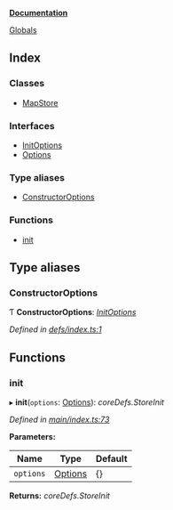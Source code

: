 **[Documentation](README.md)**

[Globals](README.md)

## Index

### Classes

* [MapStore](classes/mapstore.md)

### Interfaces

* [InitOptions](interfaces/initoptions.md)
* [Options](interfaces/options.md)

### Type aliases

* [ConstructorOptions](README.md#constructoroptions)

### Functions

* [init](README.md#init)

## Type aliases

###  ConstructorOptions

Ƭ **ConstructorOptions**: *[InitOptions](interfaces/initoptions.md)*

*Defined in [defs/index.ts:1](https://github.com/badbatch/cachemap/blob/4fa6105/packages/map/src/defs/index.ts#L1)*

## Functions

###  init

▸ **init**(`options`: [Options](interfaces/options.md)): *coreDefs.StoreInit*

*Defined in [main/index.ts:73](https://github.com/badbatch/cachemap/blob/4fa6105/packages/map/src/main/index.ts#L73)*

**Parameters:**

Name | Type | Default |
------ | ------ | ------ |
`options` | [Options](interfaces/options.md) |  {} |

**Returns:** *coreDefs.StoreInit*